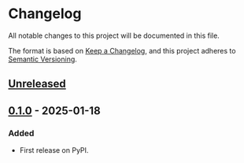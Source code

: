 # Changelog
All notable changes to this project will be documented in this file.

The format is based on [Keep a Changelog](https://keepachangelog.com/en/1.0.0/),
and this project adheres to [Semantic Versioning](https://semver.org/spec/v2.0.0.html).


## [Unreleased]

## [0.1.0] - 2025-01-18
### Added
- First release on PyPI.

[Unreleased]: https://github.com/BoPeng/home-media-organizer/compare/v0.1.0...HEAD
[0.1.0]: https://github.com/BoPeng/home-media-organizer/compare/releases/tag/v0.1.0
